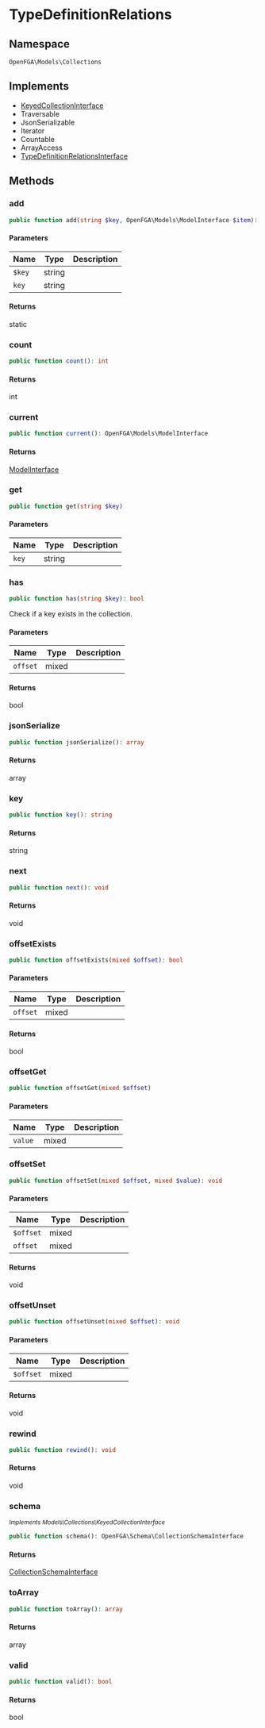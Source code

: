 # TypeDefinitionRelations


## Namespace
`OpenFGA\Models\Collections`

## Implements
* [KeyedCollectionInterface](Models/Collections/KeyedCollectionInterface.md)
* Traversable
* JsonSerializable
* Iterator
* Countable
* ArrayAccess
* [TypeDefinitionRelationsInterface](Models/Collections/TypeDefinitionRelationsInterface.md)



## Methods
### add


```php
public function add(string $key, OpenFGA\Models\ModelInterface $item): static
```


#### Parameters
| Name | Type | Description |
|------|------|-------------|
| `$key` | string |  |
| `key` | string |  |

#### Returns
static

### count


```php
public function count(): int
```



#### Returns
int

### current


```php
public function current(): OpenFGA\Models\ModelInterface
```



#### Returns
[ModelInterface](Models/ModelInterface.md)

### get


```php
public function get(string $key)
```


#### Parameters
| Name | Type | Description |
|------|------|-------------|
| `key` | string |  |


### has


```php
public function has(string $key): bool
```

Check if a key exists in the collection.

#### Parameters
| Name | Type | Description |
|------|------|-------------|
| `offset` | mixed |  |

#### Returns
bool

### jsonSerialize


```php
public function jsonSerialize(): array
```



#### Returns
array

### key


```php
public function key(): string
```



#### Returns
string

### next


```php
public function next(): void
```



#### Returns
void

### offsetExists


```php
public function offsetExists(mixed $offset): bool
```


#### Parameters
| Name | Type | Description |
|------|------|-------------|
| `offset` | mixed |  |

#### Returns
bool

### offsetGet


```php
public function offsetGet(mixed $offset)
```


#### Parameters
| Name | Type | Description |
|------|------|-------------|
| `value` | mixed |  |


### offsetSet


```php
public function offsetSet(mixed $offset, mixed $value): void
```


#### Parameters
| Name | Type | Description |
|------|------|-------------|
| `$offset` | mixed |  |
| `offset` | mixed |  |

#### Returns
void

### offsetUnset


```php
public function offsetUnset(mixed $offset): void
```


#### Parameters
| Name | Type | Description |
|------|------|-------------|
| `$offset` | mixed |  |

#### Returns
void

### rewind


```php
public function rewind(): void
```



#### Returns
void

### schema

*<small>Implements Models\Collections\KeyedCollectionInterface</small>*  

```php
public function schema(): OpenFGA\Schema\CollectionSchemaInterface
```



#### Returns
[CollectionSchemaInterface](Schema/CollectionSchemaInterface.md)

### toArray


```php
public function toArray(): array
```



#### Returns
array

### valid


```php
public function valid(): bool
```



#### Returns
bool


